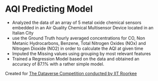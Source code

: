 # AQI Predicting Model

* Analyzed the data of an array of 5 metal oxide chemical sensors embedded in an Air Quality Chemical Multisensor Device located in an Italian City
* use the Ground Truth hourly averaged concentrations for CO, Non Metanic Hydrocarbons, Benzene, Total Nitrogen Oxides (NOx) and Nitrogen Dioxide (NO2) in order to calculate the AQI at given time
* Imputed the Missing values using grouping by most relevant features
* Trained a Regression Model based on the data and obtained an accuracy of 87.1% with a rather simple model.

Created for [The Dataverse Competition conducted by IIT Roorkee](https://unstop.com/hackathons/dataversewest-bengal-zonals-cognizance-iit-roorkee-1291530)